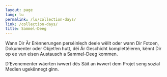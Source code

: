 ```yaml
---
layout: page
lang: lu
permalink: /lu/collection-days/
link: /collection-days/
title: Sammel-Deeg
---
```

Wann Dir Är Erënnerungen perséinlech deele wëllt oder wann Dir Fotoen, Dokumenter oder Objet’en hutt, déi Är Geschicht komplettéieren, kënnt Dir op ee vun eisen Austausch a Sammel-Deeg kommen.

D’Evenementer wäerten iwwert dës Säit an iwwert dem Projet seng sozial Medien ugekënnegt ginn.



<!-- more -->
